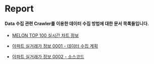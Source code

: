 # Report

#### Data 수집 관련 Crawler를 이용한 데이터 수집 방법에 대한 문서 목록들입니다.

  + [MELON TOP 100 실시간 차트 정보 ](https://github.com/Gouwon/Report/blob/master/Data_survey_0001.py)

  + [아파트 실거래가 정보 0001 - 데이터 수집 계획](https://github.com/Gouwon/Report/blob/master/Data_survey_0002.py)
  
  + [아파트 실거래가 정보 0002 - 소스코드](https://github.com/Gouwon/Report/blob/master/Data_survey_0002.py)

